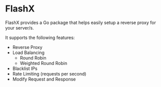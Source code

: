 # FlashX

FlashX provides a Go package that helps easily setup a reverse proxy for your server/s.

It supports the following features:
- Reverse Proxy
- Load Balancing
  - Round Robin
  - Weighted Round Robin
- Blacklist IPs
- Rate Limiting (requests per second)
- Modify Request and Response